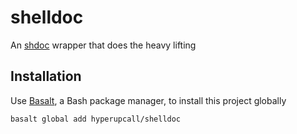 # shelldoc

An [shdoc](https://github.com/reconquest/shdoc) wrapper that does the heavy lifting

## Installation

Use [Basalt](https://github.com/hyperupcall/basalt), a Bash package manager, to install this project globally

```sh
basalt global add hyperupcall/shelldoc
```
